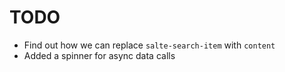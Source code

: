 # TODO

* Find out how we can replace `salte-search-item` with `content`
* Added a spinner for async data calls

